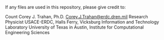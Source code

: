 If any files are used in this repository, please give credit to:

Count Corey J. Trahan, Ph.D.
Corey.J.Trahan@erdc.dren.mil
Research Physicist
USACE-ERDC, Halls Ferry, Vicksburg
Information and Technology Laboratory
University of Texas in Austin, Institute for Computational Engineering Sciences


